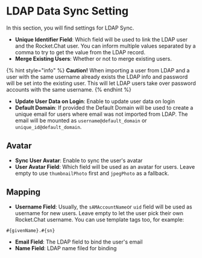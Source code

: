 # LDAP Data Sync Setting

In this section, you will find settings for LDAP Sync.

* **Unique Identifier Field**: Which field will be used to link the LDAP user and the Rocket.Chat user. You can inform multiple values separated by a comma to try to get the value from the LDAP record.
* **Merge Existing Users**: Whether or not to merge existing users.

{% hint style="info" %}
**Caution!** When importing a user from LDAP and a user with the same username already exists the LDAP info and password will be set into the existing user. This will let LDAP users take over password accounts with the same username.
{% endhint %}

* **Update User Data on Login**: Enable to update user data on login
* **Default Domain**: If provided the Default Domain will be used to create a unique email for users where email was not imported from LDAP. The email will be mounted as `username@default_domain` or `unique_id@default_domain`.

## Avatar

* **Sync User Avatar**: Enable to sync the user's avatar
* **User Avatar Field**: Which field will be used as an avatar for users. Leave empty to use `thumbnailPhoto` first and `jpegPhoto` as a fallback.

## Mapping

* **Username Field**: Usually, the `sAMAccountName`or `uid` field will be used as username for new users. Leave empty to let the user pick their own Rocket.Chat username. You can use template tags too, for example:

```
#{givenName}.#{sn}
```

* **Email Field**: The LDAP field to bind the user's email
* **Name Field**: LDAP name filed for binding
